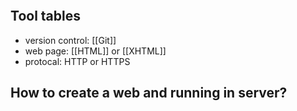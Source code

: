 
```toc
```
## Tool tables
- version control: [[Git]]
- web page: [[HTML]] or [[XHTML]]
- protocal: HTTP or HTTPS

## How to create a web and running in server?





